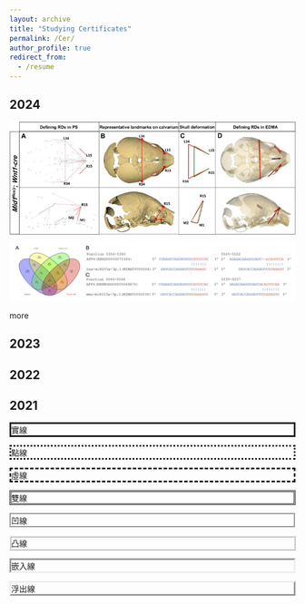 ```yaml
---
layout: archive
title: "Studying Certificates"
permalink: /Cer/
author_profile: true
redirect_from:
  - /resume
---
```



<div class="rounded-border-box">
    <h2>2024</h2>
  <div class="rounded-border-box img">
      <img src="/images/publications/paper2/paper2_main.jpg" alt="Image 1" style="width:600px; height:auto; margin-bottom: 5px;">
      <img src="/images/publications/paper1/result1.png" alt="Image 1">
  </div>
    <p>more</p>
</div>



<div class="rounded-border-box">
    <h2>2023</h2>

</div>


<div class="rounded-border-box">
    <h2>2022</h2>

</div>


<div class="rounded-border-box">
    <h2>2021</h2>

</div>

<p style="border-style:solid">實線</p>
<p style="border-style:dotted">點線</p>
<p style="border-style:dashed">虛線</p>
<p style="border-style:double">雙線</p>
<p style="border-style:groove">凹線</p>
<p style="border-style:ridge">凸線</p>
<p style="border-style:inset">嵌入線</p>
<p style="border-style:outset">浮出線</p>
